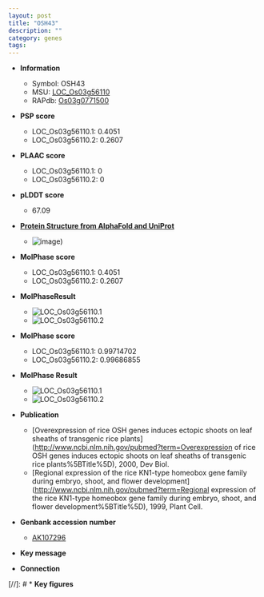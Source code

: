```yaml
---
layout: post
title: "OSH43"
description: ""
category: genes
tags: 
---
```


* **Information**  
    + Symbol: OSH43  
    + MSU: [LOC_Os03g56110](http://rice.plantbiology.msu.edu/cgi-bin/ORF_infopage.cgi?orf=LOC_Os03g56110)  
    + RAPdb: [Os03g0771500](http://rapdb.dna.affrc.go.jp/viewer/gbrowse_details/irgsp1?name=Os03g0771500)  

* **PSP score**  
    + LOC_Os03g56110.1: 0.4051 
    + LOC_Os03g56110.2: 0.2607 

* **PLAAC score**  
    + LOC_Os03g56110.1: 0 
    + LOC_Os03g56110.2: 0 

* **pLDDT score**
    + 67.09

* **[Protein Structure from AlphaFold and UniProt](https://www.uniprot.org/uniprotkb/Q10ED2/entry#structure)**
    + ![image](https://ricepsp.github.io/images/Q1/AF-Q10ED2-F1.png))

* **MolPhase score**
    + LOC_Os03g56110.1: 0.4051
    + LOC_Os03g56110.2: 0.2607

* **MolPhaseResult**
    + ![LOC_Os03g56110.1](https://ricepsp.github.io/pictures/LOC_Os03g/LOC_Os03g56110.1.png)
    + ![LOC_Os03g56110.2](https://ricepsp.github.io/pictures/LOC_Os03g/LOC_Os03g56110.2.png)

* **MolPhase score**
    + LOC_Os03g56110.1: 0.99714702
    + LOC_Os03g56110.2: 0.99686855

* **MolPhase Result**
    + ![LOC_Os03g56110.1](https://304243504.github.io/Pictures/LOC_Os03g/LOC_Os03g56110.1.png)
    + ![LOC_Os03g56110.2](https://304243504.github.io/Pictures/LOC_Os03g/LOC_Os03g56110.2.png)

* **Publication**  
    + [Overexpression of rice OSH genes induces ectopic shoots on leaf sheaths of transgenic rice plants](http://www.ncbi.nlm.nih.gov/pubmed?term=Overexpression of rice OSH genes induces ectopic shoots on leaf sheaths of transgenic rice plants%5BTitle%5D), 2000, Dev Biol.
    + [Regional expression of the rice KN1-type homeobox gene family during embryo, shoot, and flower development](http://www.ncbi.nlm.nih.gov/pubmed?term=Regional expression of the rice KN1-type homeobox gene family during embryo, shoot, and flower development%5BTitle%5D), 1999, Plant Cell.

* **Genbank accession number**  
    + [AK107296](http://www.ncbi.nlm.nih.gov/nuccore/AK107296)

* **Key message**  

* **Connection**  

[//]: # * **Key figures**  


